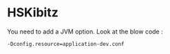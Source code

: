 # HSKibitz

You need to add a JVM option. Look at the blow code :

````
-Dconfig.resource=application-dev.conf
````
